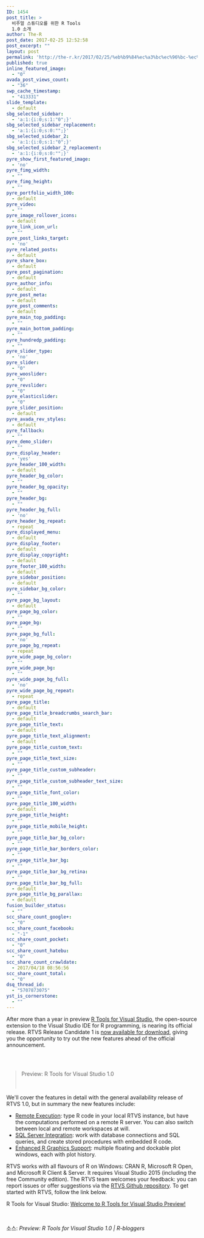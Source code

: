 ```yaml
---
ID: 1454
post_title: >
  비주얼 스튜디오를 위한 R Tools
  1.0 소개
author: The-R
post_date: 2017-02-25 12:52:58
post_excerpt: ""
layout: post
permalink: 'http://the-r.kr/2017/02/25/%eb%b9%84%ec%a3%bc%ec%96%bc-%ec%8a%a4%ed%8a%9c%eb%94%94%ec%98%a4%eb%a5%bc-%ec%9c%84%ed%95%9c-r-tools-1-0-%ec%86%8c%ea%b0%9c/'
published: true
inline_featured_image:
  - "0"
avada_post_views_count:
  - "36"
swp_cache_timestamp:
  - "413331"
slide_template:
  - default
sbg_selected_sidebar:
  - 'a:1:{i:0;s:1:"0";}'
sbg_selected_sidebar_replacement:
  - 'a:1:{i:0;s:0:"";}'
sbg_selected_sidebar_2:
  - 'a:1:{i:0;s:1:"0";}'
sbg_selected_sidebar_2_replacement:
  - 'a:1:{i:0;s:0:"";}'
pyre_show_first_featured_image:
  - 'no'
pyre_fimg_width:
  - ""
pyre_fimg_height:
  - ""
pyre_portfolio_width_100:
  - default
pyre_video:
  - ""
pyre_image_rollover_icons:
  - default
pyre_link_icon_url:
  - ""
pyre_post_links_target:
  - 'no'
pyre_related_posts:
  - default
pyre_share_box:
  - default
pyre_post_pagination:
  - default
pyre_author_info:
  - default
pyre_post_meta:
  - default
pyre_post_comments:
  - default
pyre_main_top_padding:
  - ""
pyre_main_bottom_padding:
  - ""
pyre_hundredp_padding:
  - ""
pyre_slider_type:
  - 'no'
pyre_slider:
  - "0"
pyre_wooslider:
  - "0"
pyre_revslider:
  - "0"
pyre_elasticslider:
  - "0"
pyre_slider_position:
  - default
pyre_avada_rev_styles:
  - default
pyre_fallback:
  - ""
pyre_demo_slider:
  - ""
pyre_display_header:
  - 'yes'
pyre_header_100_width:
  - default
pyre_header_bg_color:
  - ""
pyre_header_bg_opacity:
  - ""
pyre_header_bg:
  - ""
pyre_header_bg_full:
  - 'no'
pyre_header_bg_repeat:
  - repeat
pyre_displayed_menu:
  - default
pyre_display_footer:
  - default
pyre_display_copyright:
  - default
pyre_footer_100_width:
  - default
pyre_sidebar_position:
  - default
pyre_sidebar_bg_color:
  - ""
pyre_page_bg_layout:
  - default
pyre_page_bg_color:
  - ""
pyre_page_bg:
  - ""
pyre_page_bg_full:
  - 'no'
pyre_page_bg_repeat:
  - repeat
pyre_wide_page_bg_color:
  - ""
pyre_wide_page_bg:
  - ""
pyre_wide_page_bg_full:
  - 'no'
pyre_wide_page_bg_repeat:
  - repeat
pyre_page_title:
  - default
pyre_page_title_breadcrumbs_search_bar:
  - default
pyre_page_title_text:
  - default
pyre_page_title_text_alignment:
  - default
pyre_page_title_custom_text:
  - ""
pyre_page_title_text_size:
  - ""
pyre_page_title_custom_subheader:
  - ""
pyre_page_title_custom_subheader_text_size:
  - ""
pyre_page_title_font_color:
  - ""
pyre_page_title_100_width:
  - default
pyre_page_title_height:
  - ""
pyre_page_title_mobile_height:
  - ""
pyre_page_title_bar_bg_color:
  - ""
pyre_page_title_bar_borders_color:
  - ""
pyre_page_title_bar_bg:
  - ""
pyre_page_title_bar_bg_retina:
  - ""
pyre_page_title_bar_bg_full:
  - default
pyre_page_title_bg_parallax:
  - default
fusion_builder_status:
  - ""
scc_share_count_google+:
  - "0"
scc_share_count_facebook:
  - "-1"
scc_share_count_pocket:
  - "0"
scc_share_count_hatebu:
  - "0"
scc_share_count_crawldate:
  - 2017/04/18 08:56:56
scc_share_count_total:
  - "0"
dsq_thread_id:
  - "5707873075"
yst_is_cornerstone:
  - ""
---
```

After more than a year in preview <a href="http://microsoft.github.io/RTVS-docs/" target="_blank" rel="nofollow">R Tools for Visual Studio</a>, the open-source extension to the Visual Studio IDE for R programming, is nearing its official release. RTVS Release Candidate 1 is <a href="http://microsoft.github.io/RTVS-docs/installation.html" target="_blank" rel="nofollow">now available for download</a>, giving you the opportunity to try out the new features ahead of the official announcement.

&nbsp;

<img class="alignnone size-full" src="http://revolution-computing.typepad.com/.a/6a010534b1db25970b01b7c8d95a55970b-800wi" alt="" />
<blockquote>Preview: R Tools for Visual Studio 1.0

&nbsp;</blockquote>
We'll cover the features in detail with the general availability release of RTVS 1.0, but in summary the new features include:
<ul>
 	<li><a href="http://microsoft.github.io/RTVS-docs/remote-execution.html" target="_blank" rel="nofollow">Remote Execution</a>: type R code in your local RTVS instance, but have the computations performed on a remote R server. You can also switch between local and remote workspaces at will.</li>
 	<li><a href="https://microsoft.github.io/RTVS-docs/sqlserver.html" target="_blank" rel="nofollow">SQL Server Integration</a>: work with database connections and SQL queries, and create stored procedures with embedded R code.</li>
 	<li><a href="https://microsoft.github.io/RTVS-docs/plotting.html" target="_blank" rel="nofollow">Enhanced R Graphics Support</a>: multiple floating and dockable plot windows, each with plot history.</li>
</ul>
RTVS works with all flavours of R on Windows: CRAN R, Microsoft R Open, and Microsoft R Client &amp; Server. It requires Visual Studio 2015 (including the free Community edition). The RTVS team welcomes your feedback: you can report issues or offer suggestions via the <a href="https://github.com/Microsoft/RTVS" target="_blank" rel="nofollow">RTVS Github repository</a>. To get started with RTVS, follow the link below.

R Tools for Visual Studio: <a href="http://microsoft.github.io/RTVS-docs/" target="_blank" rel="nofollow">Welcome to R Tools for Visual Studio Preview!</a>

&nbsp;

소스: <em>Preview: R Tools for Visual Studio 1.0 | R-bloggers</em>